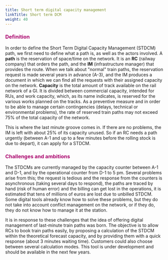 ```yaml
---
title: Short term digital capacity management
linkTitle: Short term DCM
weight: 40
---
```


<font color=#aa026d>

### Definition

</font>

In order to define the Short Term Digital Capacity Management (STDCM) path, we first need to define what a path is, as well as the actors involved. A **path** is the reservation of space/time on the network. It is an **RC** (railway company) that orders the path, and the **IM** (infrastructure manager) that provides the route. When we talk about "normal" train paths, the reservation request is made several years in advance (A-3), and the IM produces a document in which we can find all the requests with their assigned capacity on the network. **Capacity** is the total amount of track available on the rail network of a GI. It is divided between commercial capacity, intended for RUs, and work capacity, which, as its name indicates, is reserved for the various works planned on the tracks. As a preventive measure and in order to be able to manage certain contingencies (delays, technical or environmental problems), the rate of reserved train paths may not exceed 75% of the total capacity of the network.

This is where the last minute groove comes in. If there are no problems, the IM is left with about 25% of its capacity unused. So if an RC needs a path urgently (between A-1 and up to a few minutes before the rolling stock is due to depart), it can apply for a STDCM.

<font color=#aa026d>

### Challenges and ambitions

</font>

The STDCMs are currently managed by the capacity counter between A-1 and D-1, and by the operational counter from D-1 to 5 pm. Several problems arise from this; the request is tedious and the response from the counters is asynchronous (taking several days to respond), the paths are traced by hand (risk of human error) and the billing can get lost in the operations, it is estimated that tens of millions of euros are lost due to unbilled STDCM. Some digital tools already know how to solve these problems, but they do not take into account conflict management on the network, or if they do, they do not know how to manage it at the station.

It is in response to these challenges that the idea of offering digital management of last-minute train paths was born. The objective is to allow RCs to book train paths easily, by proposing a calculation of the STDCM within the theoretical forecast capacity, and by providing them with a quick response (about 3 minutes waiting time). Customers could also choose between several calculation modes. This tool is under development and should be available in the next few years. 